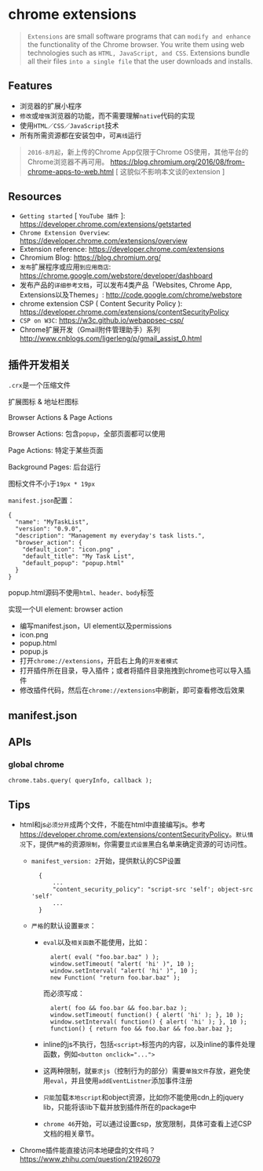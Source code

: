 # chrome extensions

> `Extensions` are small software programs that can `modify and enhance` the functionality of the Chrome browser. You write them using web technologies such as `HTML, JavaScript, and CSS`. Extensions bundle all their files `into a single file` that the user downloads and installs.

## Features

* 浏览器的扩展小程序
* `修改`或`增强`浏览器的功能，而不需要理解`native`代码的实现
* 使用`HTML／CSS／JavaScript`技术
* 所有所需资源都在安装包中，可`离线`运行

> `2016-8月起`，新上传的Chrome App仅限于Chrome OS使用，其他平台的Chrome浏览器不再可用。 <https://blog.chromium.org/2016/08/from-chrome-apps-to-web.html> [ 这貌似不影响本文谈的extension ]


## Resources

* `Getting started` [ `YouTube 插件` ]: <https://developer.chrome.com/extensions/getstarted>
* `Chrome Extension Overview`: <https://developer.chrome.com/extensions/overview>
* Extension reference: <https://developer.chrome.com/extensions>
* Chromium Blog: <https://blog.chromium.org/>
* `发布`扩展程序或应用`到应用商店`: <https://chrome.google.com/webstore/developer/dashboard>
* 发布产品的`详细参考文档`，可以发布4类产品「Websites, Chrome App, Extensions以及Themes」: <http://code.google.com/chrome/webstore>
* chrome extension CSP ( Content Security Policy ): <https://developer.chrome.com/extensions/contentSecurityPolicy>
* `CSP on W3C`: <https://w3c.github.io/webappsec-csp/>
* Chrome扩展开发（Gmail附件管理助手）系列 <http://www.cnblogs.com/ligerleng/p/gmail_assist_0.html>



## 插件开发相关

`.crx`是一个压缩文件

扩展图标 & 地址栏图标

Browser Actions & Page Actions

Browser Actions: 包含`popup`，全部页面都可以使用

Page Actions: 特定于某些页面

Background Pages: 后台运行

图标文件不小于`19px * 19px`

`manifest.json`配置：

    {  
      "name": "MyTaskList",  
      "version": "0.9.0",  
      "description": "Management my everyday's task lists.",  
      "browser_action": {  
        "default_icon": "icon.png" ,
        "default_title": "My Task List",
        "default_popup": "popup.html"
      }  
    }

popup.html源码不使用`html、header、body`标签




实现一个UI element: browser action

* 编写manifest.json，UI element以及permissions
* icon.png
* popup.html
* popup.js    
* 打开`chrome://extensions`，开启右上角的`开发者模式`
* 打开插件所在目录，导入插件；或者将插件目录拖拽到chrome也可以导入插件
* 修改插件代码，然后在`chrome://extensions`中刷新，即可查看修改后效果




## manifest.json 



## APIs

### global chrome

    chrome.tabs.query( queryInfo, callback );








## Tips

* html和js`必须分开`成两个文件，不能在html中直接编写js。参考 <https://developer.chrome.com/extensions/contentSecurityPolicy>。`默认情况`下，提供`严格`的资源`限制`，你需要`显式设置`黑白名单来确定资源的可访问性。

    * `manifest_version: 2`开始，提供默认的CSP设置

            {
                ...
                "content_security_policy": "script-src 'self'; object-src 'self'
                ...
            }

    * `严格`的默认设置`要求`：
        * `eval`以及`相关函数`不能使用，比如：

                alert( eval( "foo.bar.baz" ) );
                window.setTimeout( "alert( 'hi' )", 10 ); 
                window.setInterval( "alert( 'hi' )", 10 ); 
                new Function( "return foo.bar.baz" );

            而必须写成：

                alert( foo && foo.bar && foo.bar.baz );
                window.setTimeout( function() { alert( 'hi' ); }, 10 );
                window.setInterval( function() { alert( 'hi' ); }, 10 );
                function() { return foo && foo.bar && foo.bar.baz };

        * inline的js不执行，包括`<script>`标签内的内容，以及inline的事件处理函数，例如`<button onclick="...">`

        * 这两种限制，就`要求js`（控制行为的部分）需要`单独文件`存放，避免使用`eval`，并且使用`addEventListner`添加事件注册

        * `只能`加载`本地script`和object资源，比如你不能使用cdn上的jquery lib，只能将该lib下载并放到插件所在的package中

        * `chrome 46`开始，可以通过设置csp，放宽限制，具体可查看上述CSP文档的相关章节。 

                

* Chrome插件能直接访问本地硬盘的文件吗？<https://www.zhihu.com/question/21926079>




